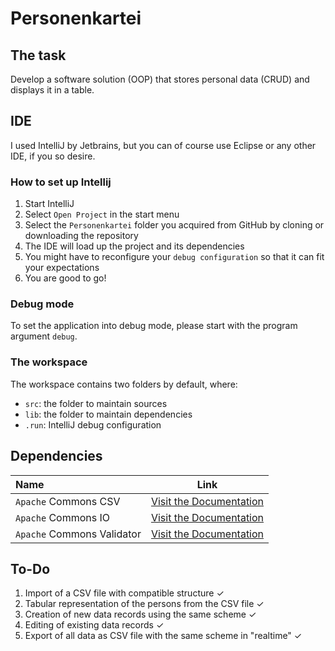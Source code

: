 # Personenkartei

## The task

Develop a software solution (OOP) that stores personal data (CRUD) and displays it in a table.

## IDE

I used IntelliJ by Jetbrains, but you can of course use Eclipse or any other IDE, if you so desire.

### How to set up Intellij

1. Start IntelliJ
2. Select `Open Project` in the start menu
3. Select the `Personenkartei` folder you acquired from GitHub by cloning or downloading the repository
4. The IDE will load up the project and its dependencies
5. You might have to reconfigure your `debug configuration` so that it can fit your expectations
6. You are good to go!

### Debug mode

To set the application into debug mode, please start with the program argument `debug`.

### The workspace

The workspace contains two folders by default, where:

- `src`: the folder to maintain sources
- `lib`: the folder to maintain dependencies
- `.run`: IntelliJ debug configuration

## Dependencies

| Name | Link |
| :------------- | --- |
| `Apache` Commons CSV | [Visit the Documentation](https://commons.apache.org/proper/commons-csv/) |
| `Apache` Commons IO | [Visit the Documentation](https://commons.apache.org/proper/commons-io/) |
| `Apache` Commons Validator | [Visit the Documentation](https://commons.apache.org/proper/commons-validator/) |

## To-Do

1. Import of a CSV file with compatible structure ✓
2. Tabular representation of the persons from the CSV file ✓
3. Creation of new data records using the same scheme ✓
4. Editing of existing data records ✓
5. Export of all data as CSV file with the same scheme in "realtime" ✓